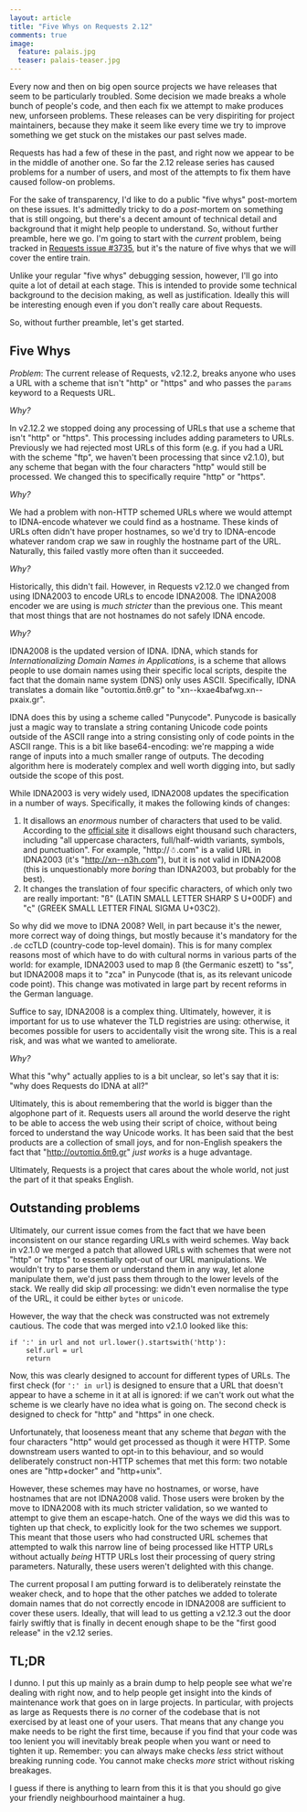 ```yaml
---
layout: article
title: "Five Whys on Requests 2.12"
comments: true
image:
  feature: palais.jpg
  teaser: palais-teaser.jpg
---
```


Every now and then on big open source projects we have releases that seem to be particularly troubled. Some decision we made breaks a whole bunch of people's code, and then each fix we attempt to make produces new, unforseen problems. These releases can be very dispiriting for project maintainers, because they make it seem like every time we try to improve something we get stuck on the mistakes our past selves made.

Requests has had a few of these in the past, and right now we appear to be in the middle of another one. So far the 2.12 release series has caused problems for a number of users, and most of the attempts to fix them have caused follow-on problems.

For the sake of transparency, I'd like to do a public "five whys" post-mortem on these issues. It's admittedly tricky to do a *post*-mortem on something that is still ongoing, but there's a decent amount of technical detail and background that it might help people to understand. So, without further preamble, here we go. I'm going to start with the *current* problem, being tracked in [Requests issue #3735](https://github.com/kennethreitz/requests/issues/3735), but it's the nature of five whys that we will cover the entire train.

Unlike your regular "five whys" debugging session, however, I'll go into quite a lot of detail at each stage. This is intended to provide some technical background to the decision making, as well as justification. Ideally this will be interesting enough even if you don't really care about Requests.

So, without further preamble, let's get started.

## Five Whys

*Problem*: The current release of Requests, v2.12.2, breaks anyone who uses a URL with a scheme that isn't "http" or "https" and who passes the `params` keyword to a Requests URL.

*Why?*

In v2.12.2 we stopped doing any processing of URLs that use a scheme that isn't "http" or "https". This processing includes adding parameters to URLs. Previously we had rejected most URLs of this form (e.g. if you had a URL with the scheme "ftp", we haven't been processing that since v2.1.0), but any scheme that began with the four characters "http" would still be processed. We changed this to specifically require "http" or "https".

*Why?*

We had a problem with non-HTTP schemed URLs where we would attempt to IDNA-encode whatever we could find as a hostname. These kinds of URLs often didn't have proper hostnames, so we'd try to IDNA-encode whatever random crap we saw in roughly the hostname part of the URL. Naturally, this failed vastly more often than it succeeded.

*Why?*

Historically, this didn't fail. However, in Requests v2.12.0 we changed from using IDNA2003 to encode URLs to encode IDNA2008. The IDNA2008 encoder we are using is *much stricter* than the previous one. This meant that most things that are not hostnames do not safely IDNA encode.

*Why?*

IDNA2008 is the updated version of IDNA. IDNA, which stands for *Internationalizing Domain Names in Applications*, is a scheme that allows people to use domain names using their specific local scripts, despite the fact that the domain name system (DNS) only uses ASCII. Specifically, IDNA translates a domain like "ουτοπία.δπθ.gr" to "xn--kxae4bafwg.xn--pxaix.gr".

IDNA does this by using a scheme called "Punycode". Punycode is basically just a magic way to translate a string contaning Unicode code points outside of the ASCII range into a string consisting only of code points in the ASCII range. This is a bit like base64-encoding: we're mapping a wide range of inputs into a much smaller range of outputs. The decoding algorithm here is moderately complex and well worth digging into, but sadly outside the scope of this post.

While IDNA2003 is very widely used, IDNA2008 updates the specification in a number of ways. Specifically, it makes the following kinds of changes:

1. It disallows an *enormous* number of characters that used to be valid. According to the [official site](http://unicode.org/faq/idn.html) it disallows eight thousand such characters, including "all uppercase characters, full/half-width variants, symbols, and punctuation". For example, "http://☃.com" is a valid URL in IDNA2003 (it's "http://xn--n3h.com"), but it is not valid in IDNA2008 (this is unquestionably more *boring* than IDNA2003, but probably for the best).
2. It changes the translation of four specific characters, of which only two are really important: "ß" (LATIN SMALL LETTER SHARP S U+00DF) and "ς" (GREEK SMALL LETTER FINAL SIGMA U+03C2).

So why did we move to IDNA 2008? Well, in part because it's the newer, more correct way of doing things, but mostly because it's mandatory for the `.de` ccTLD (country-code top-level domain). This is for many complex reasons most of which have to do with cultural norms in various parts of the world: for example, IDNA2003 used to map ß (the Germanic eszett) to "ss", but IDNA2008 maps it to "zca" in Punycode (that is, as its relevant unicode code point). This change was motivated in large part by recent reforms in the German language.

Suffice to say, IDNA2008 is a complex thing. Ultimately, however, it is important for us to use whatever the TLD registries are using: otherwise, it becomes possible for users to accidentally visit the wrong site. This is a real risk, and was what we wanted to ameliorate.

*Why?*

What this "why" actually applies to is a bit unclear, so let's say that it is: "why does Requests do IDNA at all?"

Ultimately, this is about remembering that the world is bigger than the algophone part of it. Requests users all around the world deserve the right to be able to access the web using their script of choice, without being forced to understand the way Unicode works. It has been said that the best products are a collection of small joys, and for non-English speakers the fact that "http://ουτοπία.δπθ.gr" *just works* is a huge advantage.

Ultimately, Requests is a project that cares about the whole world, not just the part of it that speaks English.

## Outstanding problems

Ultimately, our current issue comes from the fact that we have been inconsistent on our stance regarding URLs with weird schemes. Way back in v2.1.0 we merged a patch that allowed URLs with schemes that were not "http" or "https" to essentially opt-out of our URL manipulations. We wouldn't try to parse them or understand them in any way, let alone manipulate them, we'd just pass them through to the lower levels of the stack. We really did skip *all* processing: we didn't even normalise the type of the URL, it could be either `bytes` or `unicode`.

However, the way that the check was constructed was not extremely cautious. The code that was merged into v2.1.0 looked like this:

    if ':' in url and not url.lower().startswith('http'):
        self.url = url
        return

Now, this was clearly designed to account for different types of URLs. The first check (for `':' in url`) is designed to ensure that a URL that doesn't appear to have a scheme in it at all is ignored: if we can't work out what the scheme is we clearly have no idea what is going on. The second check is designed to check for "http" and "https" in one check.

Unfortunately, that looseness meant that any scheme that *began* with the four characters "http" would get processed as though it were HTTP. Some downstream users wanted to opt-in to this behaviour, and so would deliberately construct non-HTTP schemes that met this form: two notable ones are "http+docker" and "http+unix".

However, these schemes may have no hostnames, or worse, have hostnames that are not IDNA2008 valid. Those users were broken by the move to IDNA2008 with its much stricter validation, so we wanted to attempt to give them an escape-hatch. One of the ways we did this was to tighten up that check, to explicitly look for the two schemes we support. This meant that those users who had constructed URL schemes that attempted to walk this narrow line of being processed like HTTP URLs without actually *being* HTTP URLs lost their processing of query string parameters. Naturally, these users weren't delighted with this change.

The current proposal I am putting forward is to deliberately reinstate the weaker check, and to hope that the other patches we added to tolerate domain names that do not correctly encode in IDNA2008 are sufficient to cover these users. Ideally, that will lead to us getting a v2.12.3 out the door fairly swiftly that is finally in decent enough shape to be the "first good release" in the v2.12 series.

## TL;DR

I dunno. I put this up mainly as a brain dump to help people see what we're dealing with right now, and to help people get insight into the kinds of maintenance work that goes on in large projects. In particular, with projects as large as Requests there is *no* corner of the codebase that is not exercised by at least one of your users. That means that any change you make needs to be right the first time, because if you find that your code was too lenient you will inevitably break people when you want or need to tighten it up. Remember: you can always make checks *less* strict without breaking running code. You cannot make checks *more* strict without risking breakages.

I guess if there is anything to learn from this it is that you should go give your friendly neighbourhood maintainer a hug.
